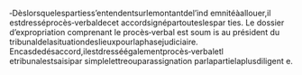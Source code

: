 ‐Dèslorsquelespartiess’entendentsurlemontantdel’ind emnitéàallouer,il estdresséprocès‐verbaldecet accordsignépartouteslespar ties.
Le dossier d’expropriation comprenant le procès‐verbal est soum is au président du tribunaldelasituationdeslieuxpourlaphasejudiciaire.
Encasdedésaccord,ilestdresséégalementprocès‐verbaletl etribunalestsaisipar simplelettreouparassignation parlapartielaplusdiligent e.